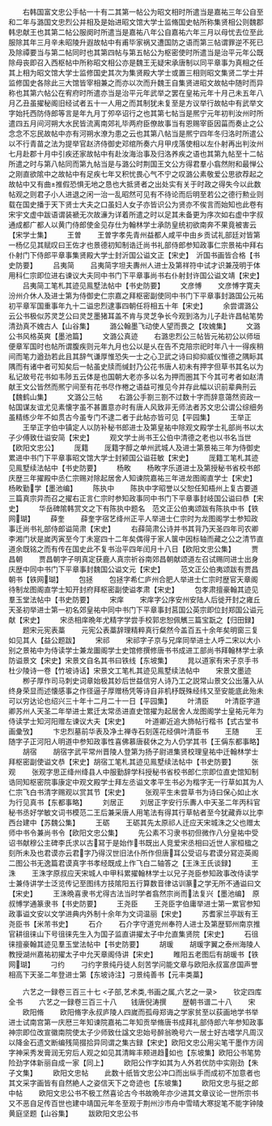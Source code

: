 <!-- { "loadSidebar": true } -->
　　右韩国富文忠公手帖一十有二其第一帖公为昭文相时所遣当是嘉祐三年公自至和二年与潞国文忠烈公并相及是始进昭文馆大学士监脩国史帖所称集贤相公则魏郡韩忠献王也其第二帖公服阕时所遣当是嘉祐八年公自嘉祐六年三月以母忧去位至此服除其年三月辛未昭陵升遐故帖中有甫毕家祸又遭国防之语而第三帖谓罪逆不死已及除禫要当与第二帖同时也其第四帖与第五帖公为枢密使时所遣当是治平元年公既除母丧即召入西枢帖中所称昭文相公亦是魏王无疑宋承唐制以同平章事为真相之任其上相为昭文馆大学士监修国史其次为集贤殿大学士或置三相则昭文集贤二学士并监修国史各除此三大馆皆宰相兼之而亦以次而升魏王自集贤进昭文故帖中随时而异称也其第六帖公在宥府时所遣亦当是治平元年武举之罢在皇祐元年十月己未五年八月乙丑虽擢秘阁旧经试者五十一人用之而其制犹未复至是方议举行故帖中有武举文字始托西防侍郎等言是年九月丁夘卒诏行之也其第七帖当是熈宁元年初判汝州时所遣四五月间河朔大水民皆流离南郊礼毕两府臣僚故事当有恩赐宰臣因菑而奏止之公念念不忘民故帖中亦有河朔水潦为患之云也其第八帖当是熈宁四年冬归洛时所遣公以不行青苗之法为提举官赵济侍御史邓绾所奏六月甲戌落使相以左仆射再出判汝州七月赴郡十月中引疾还家故帖中有赴汝海治事及归洛养疾之语也其第九帖至十二帖所遣之时与第八帖同而第九帖当是与潞公时荆国王文公方得君羣小翕然附和最惮公之刚直欲隂中之故帖中有足疾七年又积忧畏心气不宁之叹潞公素敬爱公思欲荐起之故帖中又有曲推假恐惧无地之恳也大抵贤者之出处实有关于时政之得失今以此数帖观之则君子小人进退之闲一治一乱昭然可见有不待论而后明至若公之德行勲业则载在国史播于天下贤士大夫之口虽妇人女子亦皆识公为贤亦不俟言而始知也此卷有宋宇文虚中跋语谓装褫无次故濓为详着所遣之时以足其未备更为序次如右虚中字叔通成都广都人以黄门侍郎使金见存仕为翰林学士承防皇统初欲南奔不果竟被害云【宋学士集】
　　王曽
　　王曽字孝先青州益都人咸平中由乡贡试礼部廷对皆第一杨亿见其赋叹曰王佐才也景德初知制诰迁尚书礼部侍郎参知政事仁宗景祐中拜右仆射门下侍郎平章事集贤殿大学士封沂国公谥文正【宋史】　沂国书画皆合格【书史防要】
　　吕夷简
　　吕夷简字坦夫夀州人进士及第祥符中试才识兼茂明于体用科仁宗即位进右谏议大夫同中书门下平章事尚书右仆射封许国公谥文靖【宋史】
　　吕夷简工笔札其迹见鳯墅法帖中【书史防要】
　　文彦愽
　　文彦愽字寛夫汾州介休人及进士第为侍御史仁宗嘉之拜枢密副使同中书门下平章事封潞国公元祐初平章军国重事年九十二谥忠烈逮事四朝任将相五十年【宋史】
　　余尝谓潞公云公书极似苏灵芝公曰灵芝墨猪耳盖不肯与灵芝争长今观到洛为儿子赴许昌帖笔势清劲真不媿古人【山谷集】
　　潞公翰墨飞动使人望而畏之【攻媿集】
　　文潞公书风格英爽【墨池篇】
　　文潞公真迹
　　右潞忠烈公三帖皆元祐初公以师垣便章军国时也帖所谓腹疾则元年九月也公以是乆在告不克陪宗祀时年八十一得疾稍间而笔力遒劲若此且其辞气谦厚惟恐失一士之心卫武之诗曰抑抑威仪惟德之隅眎其隅而有诸中者可知矣后一帖虽史牍而缄封乃公花书唐人初未有押字但草书其名以为私记故号花书如韦陟五云体是也国朝大老亦多以名为押而圏其下今其可考者如赵清献王文公皆然而熈宁间至有花书尽作棬之语益可推见今并存此幅以识前辈典刑云【魏鹤山集】
　　文潞公三帖
　　右潞公手劄三劄不过数十字而辞意蔼然资政一帖国谋友谊尤见素懐字虽不甚置意亦时有唐人风致非无师法者苏文忠公谓公综细务虽精练少年不如贯古今虽专门不逮二者于此帖亦皆可见【平园集】
　　王举正
　　王举正字伯中镇定人以防补秘书郎进士及第皇祐中除观文殿学士礼部尚书以太子少傅致仕谥安简【宋史】
　　观文学士尚书王公伯中清德之老也以书名当世【欧阳文忠公】
　　厐籍
　　厐籍字醇之单州武城人及进士第景祐三年为侍御史累进中书门下平章事昭文馆大学士封颍国公谥荘敏【宋史】
　　厐籍工笔札其迹见鳯墅续法帖中【书史防要】
　　杨畋
　　杨畋字乐道进士及第授秘书省校书郎庆歴三年擢殿中丞仁宗赐对除起居舍人知谏院嘉祐三年进龙图阁直学士【宋史】　杨畋勤学【墨池编】
　　陈执中
　　陈执中字昭誉以父恕任知梧州上复古要道三篇真宗异而召之擢右正言仁宗时参知政事同中书门下平章事封岐国公谥曰恭【宋史】
　　华岳碑隂韩赏文之下有陈执中题名　范文正公伯夷颂跋有陈执中书【铁网瑚】
　　薛奎
　　薛奎字宿艺绛州正平人举进士仁宗时为龙图阁学士参知政事迁尚书礼部侍郎谥简肃【宋史】
　　右薛简肃公诗并书其背乃天圣四年司农卿李湘门状是嵗丙寅至今丁未寔四十二年矣偶得于家人箧中因标轴而藏之公之清节直道余既铭之而有传在国史此不复书治平四年闰月十八日【欧阳文忠公集】
　　贾昌朝
　　贾昌朝字子明真定获鹿人真宗祈谷南郊昌朝献颂道左召试赐同进士出身庆歴中同中书门下平章事封魏国公谥文元【宋史】
　　范文正公伯夷颂跋有贾昌朝书【铁网瑚】
　　包拯
　　包拯字希仁庐州合肥人举进士仁宗时歴官天章阁待制龙图阁直学士知开封府拜枢密副使谥孝肃【宋史】
　　包孝肃擅豪翰其迹见羣玉堂法帖中【书史防要】
　　宋庠
　　宋庠字公序安州安陆人后徙开封之雍丘天圣初举进士第一初名郊皇祐中同中书门下平章事封莒国公英宗即位封郑国公谥元献【宋史】
　　宋丞相庠晩年尤精字学尝手校郭忠恕佩觽三篇宝翫之【归田録】
　　题宋元宪表藁
　　元宪公表藁辞理精粹真行粲然今盖百五十余年矣明窗三复如见其人【益公题跋】
　　宋祁
　　宋祁字子京与兄庠同举进士人呼二宋以大小别之景祐中为侍读学士兼龙圗阁学士史馆修撰修唐书书成进工部尚书拜翰林学士承防谥景文【宋史】宋景文自名其书曰铁线【东坡集】
　　晁以道家有宋子京手书杜少陵诗一卷【竹坡诗话】宋景文工笔札其迹见鳯墅续法帖中
　　宋景文墨迹
　　栁子厚作司马刺史词章始极其妙后世益信穷人诗乃工之説常山景文公出藩入从终身荣显而述懐感事之作径逼子厚赠杨凭等诗自非机杼既殊经纬又至安能底此殆未可以穷达论也绍兴三十年十二月二十一日【平园集】
　　叶清臣
　　叶清臣字道卿苏州人天圣二年举进士累迁太常丞进直史馆擢为起居舍人龙图阁学士皇祐元年为侍读学士知河阳赠左谏议大夫【宋史】
　　叶道卿近追大斾帖行楷书【式古堂书画彚攷】
　　卞忠烈墓前华表及净土禅寺石刻莲花经俱叶清臣书
　　王随
　　王随字子正河阳人明道中参知政事性喜佛慕唐裴休之为人仍学其书【王偁东都事略】
　　胡宿
　　胡宿字武平常州晋陵人登第为扬子尉进集贤校理皇祐中迁翰林学士拜枢密副使谥文恭【宋史】胡宿工笔札其迹见鳯墅续法帖中【书史防要】
　　张观
　　张观字思正绛州绛县人中服勤辞学科授秘书省校书郎仁宗即位直史馆知制诰同知枢密院事康定中观文殿学士拜左丞谥文孝平生书必为楷字无一行草如其为人仁宗飞白书清字赐观以赏其节【宋史】
　　张观平生未尝草书为诗曰保心如止水为行见真书【东都事略】
　　刘居正
　　刘居正字安行乐夀人中天圣二年丙科官秘书丞好学敏文词书模范二王后兼采唐人用笔法有得其行草帖者至今犹藏弆以比李西台建中【苏魏公集】
　　王砺
　　王砺其先太原祁人迁应天宋城洙之父也赠太师中书令兼尚书令【欧阳文忠公集】
　　先公素不习隶书初但微作八分皇祐中受诏书献穆公主碑李氏求以古冩于是始作书既出人竞爱宋丞相曰近世人家桓楹之刻所未及也君谟亦云君字乃得汉世旧法仆所作但唐耳公受诏与君谟分冩迩英阁二图公书无逸篇君谟真字书孝经既成上作飞白二轴答之【王洙王氏谈録】
　　王洙
　　王洙字原叔应天宋城人中甲科累擢翰林学士以兄子尧臣参知政事改侍读学士兼侍讲学士泛览传记至图纬方技隂阳五行算数音律诂训篆之学无所不通谥曰文【宋史】
　　王洙晩喜隶书尤得古法当时学者翕然宗尚而法复兴【墨池编】　原叔愽学通篆隶书【书史防要】
　　王尧臣
　　王尧臣字伯庸举进士第一累官参知政事谥文安以文学进典内外制十余年为文词温丽【宋史】
　　苏耆家兰亭跋有王尧臣书【米芾书史】
　　石介
　　石介字守道兖州奉符人进士及第歴郓州南京推官耕徂徕山下号徂徕先生入为国子监直讲擢太子中允直集贤院【宋史】
　　石徂徕擅豪翰其迹见羣玉堂法帖中【书史防要】
　　胡瑗
　　胡瑗字翼之泰州海陵人教授湖州嘉祐初擢太子中允天章阁侍讲【宋史】
　　睢阳五老图后有胡瑗书【铁网瑚】
　　刁约
　　刁约字景纯丹徒人刻苦学问能文章与欧阳永叔富彦国声誉相高下天圣二年登进士第【东坡诗注】刁景纯善书【元丰类藁】

　　六艺之一録卷三百三十七
<子部,艺术类,书画之属,六艺之一录>
　　钦定四库全书
　　六艺之一録卷三百三十八　　钱唐倪涛撰
　　歴朝书谱二十八
　　宋
　　欧阳脩
　　欧阳脩字永叔庐陵人四嵗而孤母郑诲之学家贫至以荻画地学书举进士试南宫第一庆厯三年知谏院嘉祐二年知贡举脩唐书成拜礼部侍郎六年参知政事神宗即位改宣徽南院使太子少师致仕諡文忠始号醉翁晩号六一居士好古嗜学凡周汉以降金石遗文断编残简掇拾异同谓之集古録【宋史】欧阳文忠公用尖笔干墨作方阔字神采秀发膏润无穷后人观之如见其清眸丰颊进趋如也【东坡集】欧阳公书笔势险劲字体新丽自成一家【同上】
　　欧阳公作字如其为人外若优防中实刚劲【朱子文集】
　　欧阳文忠帖
　　此数十纸皆文忠公冲口而出纵手而成初不加意者也其文采字画皆有自然絶人之姿信天下之竒迹也【东坡集】
　　欧阳文忠与挺之郎中帖
　　欧阳文忠公书不极工然喜论古今书故晩年亦少进其文章议论一世所宗书又不恶自足传百世也建中靖国元年冬至观于荆州沙市舟中雪晴大寒捉笔不能字钟陵黄庭坚题【山谷集】
　　跋欧阳文忠公书
